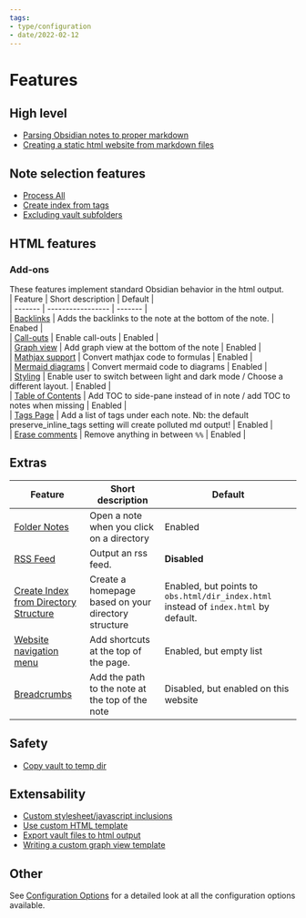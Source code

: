 ```yaml
---
tags:
- type/configuration
- date/2022-02-12
---
```

   
# Features   
## High level   
   
- [Parsing Obsidian notes to proper markdown](../General%20Information/Parsing%20Obsidian%20notes%20to%20proper%20markdown.md)   
- [Creating a static html website from markdown files](../General%20Information/Creating%20a%20static%20html%20website%20from%20markdown%20files.md)   
   
## Note selection features   
   
- [Process All](../Configurations/Process%20All.md)   
- [Create index from tags](../Configurations/Create%20index%20from%20tags.md)   
- [Excluding vault subfolders](../Configurations/Configuration%20Options.md#exclude-subfolders)   
   
## HTML features   
### Add-ons   
These features implement standard Obsidian behavior in the html output.   
| Feature | Short description | Default |   
| ------- | ----------------- | ------- |   
| [Backlinks](../Configurations/Backlinks.md) | Adds the backlinks to the note at the bottom of the note. | Enabed |   
| [Call-outs](../Demonstrations/Implementing%20Call-outs.md) | Enable call-outs | Enabled |   
| [Graph view](../Configurations/Graph%20view.md) | Add graph view at the bottom of the note | Enabled |   
| [Mathjax support](../Demonstrations/Implementing%20Latex.md) | Convert mathjax code to formulas | Enabled |   
| [Mermaid diagrams](../Demonstrations/Implementing%20Mermaid%20diagrams%20in%20HTML%20output.md) | Convert mermaid code to diagrams | Enabled |   
| [Styling](../Configurations/Styling/Styling.md) | Enable user to switch between light and dark mode / Choose a different layout. | Enabled |   
| [Table of Contents](../Configurations/Styling/Styling.md#table-of-contents) | Add TOC to side-pane instead of in note / add TOC to notes when missing | Enabled |   
| [Tags Page](../Configurations/Tags%20Page.md) | Add a list of tags under each note. Nb: the default preserve_inline_tags setting will create polluted md output! | Enabled |   
| [Erase comments](../Configurations/Configuration%20Options.md#simple-feature-toggles) | Remove anything in between `%%` | Enabled |   
   
## Extras   
| Feature | Short description | Default |   
| ------- | ----------------- | ------- |   
| [Folder Notes](../Configurations/Folder%20Notes.md) | Open a note when you click on a directory | Enabled |   
| [RSS Feed](../Configurations/RSS%20Feed.md) | Output an rss feed. | **Disabled** |   
| [Create Index from Directory Structure](../Configurations/Create%20Index%20from%20Directory%20Structure.md) | Create a homepage based on your directory structure | Enabled, but points to `obs.html/dir_index.html` instead of `index.html` by default. |   
| [Website navigation menu](../Configurations/Website%20navigation%20menu.md) | Add shortcuts at the top of the page. | Enabled, but empty list |   
| [Breadcrumbs](../Configurations/Configuration%20Options.md#simple-feature-toggles) | Add the path to the note at the top of the note | Disabled, but enabled on this website |   
   
## Safety   
   
- [Copy vault to temp dir](../Configurations/Copy%20vault%20to%20temp%20dir.md)   
   
## Extensability   
   
- [Custom stylesheet/javascript inclusions](../Configurations/Configuration%20Options.md#html-custom-inclusions)   
- [Use custom HTML template](../Configurations/Configuration%20Options.md#html-template-path-str)   
- [Export vault files to html output](../Configurations/Export%20vault%20files%20to%20html%20output.md)   
- [Writing a custom graph view template](../Configurations/Styling/Writing%20a%20custom%20graph%20view%20template.md)   
   
## Other   
See [Configuration Options](../Configurations/Configuration%20Options.md) for a detailed look at all the configuration options available.